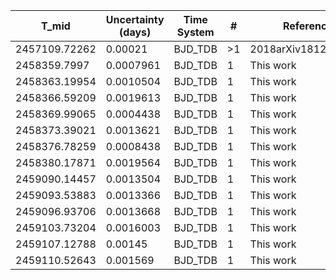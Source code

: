 |T_mid        |Uncertainty (days)|Time System|#  |Reference                             |
|-------------|------------------|-----------|---|--------------------------------------|
|2457109.72262|0.00021           |BJD_TDB    |>1 |2018arXiv181209264A                   |
|2458359.7997 |0.0007961         |BJD_TDB    |1  |This work                             |
|2458363.19954|0.0010504         |BJD_TDB    |1  |This work                             |
|2458366.59209|0.0019613         |BJD_TDB    |1  |This work                             |
|2458369.99065|0.0004438         |BJD_TDB    |1  |This work                             |
|2458373.39021|0.0013621         |BJD_TDB    |1  |This work                             |
|2458376.78259|0.0008438         |BJD_TDB    |1  |This work                             |
|2458380.17871|0.0019564         |BJD_TDB    |1  |This work                             |
|2459090.14457|0.0013504         |BJD_TDB    |1  |This work                             |
|2459093.53883|0.0013366         |BJD_TDB    |1  |This work                             |
|2459096.93706|0.0013668         |BJD_TDB    |1  |This work                             |
|2459103.73204|0.0016003         |BJD_TDB    |1  |This work                             |
|2459107.12788|0.00145           |BJD_TDB    |1  |This work                             |
|2459110.52643|0.001569          |BJD_TDB    |1  |This work                             |
